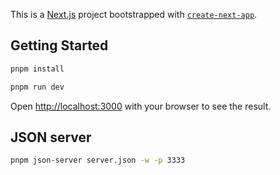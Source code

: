 This is a [Next.js](https://nextjs.org/) project bootstrapped with [`create-next-app`](https://github.com/vercel/next.js/tree/canary/packages/create-next-app).

## Getting Started

```bash
pnpm install

pnpm run dev
```

Open [http://localhost:3000](http://localhost:3000) with your browser to see the result.


## JSON server

```bash
pnpm json-server server.json -w -p 3333
```


